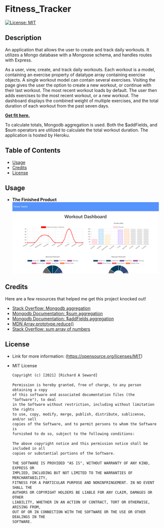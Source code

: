 # Fitness_Tracker
[![License: MIT](https://img.shields.io/badge/License-MIT-yellow.svg)](https://opensource.org/licenses/MIT)

## Description
An application that allows the user to create and track daily workouts. It utilizes a Mongo database with a Mongoose schema, and handles routes with Express.

As a user, view, create, and track daily workouts. Each workout is a model, containing an exercise property of datatype array containing exercise objects. A single workout model can contain several exercises. Visiting the page gives the user the option to create a new workout, or continue with their last workout. The most recent workout loads by default. The user then adds exercises to the most recent workout, or a new workout. The dashboard displays the combined weight of multiple exercises, and the total duration of each workout from the past seven days.

**[Get fit here.](https://damp-wildwood-72230.herokuapp.com/)**

To calculate totals, Mongodb aggregation is used. Both the $addFields, and $sum operators are utilized to calculate the total workout duration. The application is hosted by Heroku.

## Table of Contents
* [Usage](#usage)
* [Credits](#credits)
* [License](#license)

## Usage
* **The Finished Product**  
![Fitness_Tracker](assets/images/snapshot.png)

## Credits
Here are a few resources that helped me get this project knocked out!
* [Stack Overflow: Mongodb aggregation](https://stackoverflow.com/questions/34118631/sum-array-elements-in-mongodb-aggregation)
* [Mongodb Documentation: $sum aggregation](https://docs.mongodb.com/manual/reference/operator/aggregation/sum/)
* [Mongodb Documentation: $addFields aggregation](https://docs.mongodb.com/manual/reference/operator/aggregation/addFields/)
* [MDN Array.prototype.reduce()](https://developer.mozilla.org/en-US/docs/Web/JavaScript/Reference/Global_Objects/Array/Reduce)
* [Stack Overflow: sum array of numbers](https://stackoverflow.com/questions/1230233/how-to-find-the-sum-of-an-array-of-numbers)

## License
* Link for more information: (https://opensource.org/licenses/MIT)
* MIT License

      Copyright (c) [2021] [Richard A Seward]
      
      Permission is hereby granted, free of charge, to any person obtaining a copy
      of this software and associated documentation files (the "Software"), to deal
      in the Software without restriction, including without limitation the rights
      to use, copy, modify, merge, publish, distribute, sublicense, and/or sell
      copies of the Software, and to permit persons to whom the Software is
      furnished to do so, subject to the following conditions:
      
      The above copyright notice and this permission notice shall be included in all
      copies or substantial portions of the Software.
      
      THE SOFTWARE IS PROVIDED "AS IS", WITHOUT WARRANTY OF ANY KIND, EXPRESS OR
      IMPLIED, INCLUDING BUT NOT LIMITED TO THE WARRANTIES OF MERCHANTABILITY,
      FITNESS FOR A PARTICULAR PURPOSE AND NONINFRINGEMENT. IN NO EVENT SHALL THE
      AUTHORS OR COPYRIGHT HOLDERS BE LIABLE FOR ANY CLAIM, DAMAGES OR OTHER
      LIABILITY, WHETHER IN AN ACTION OF CONTRACT, TORT OR OTHERWISE, ARISING FROM,
      OUT OF OR IN CONNECTION WITH THE SOFTWARE OR THE USE OR OTHER DEALINGS IN THE
      SOFTWARE.
